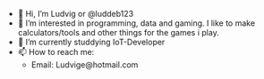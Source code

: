 <ul>
  <li>👋 Hi, I’m Ludvig or @luddeb123</li>
  <li>👀 I’m interested in programming, data and gaming. I like to make calculators/tools and other things for the games i play.</li>
  <li>🌱 I’m currently studdying IoT-Developer</li>
  <li>📫 How to reach me:
    <ul>
      <li>Email: Ludvige@hotmail.com</li>
    </ul>
  </li>
</ul>







<!---
luddeb123/luddeb123 is a ✨ special ✨ repository because its `README.md` (this file) appears on your GitHub profile.
You can click the Preview link to take a look at your changes.
--->
